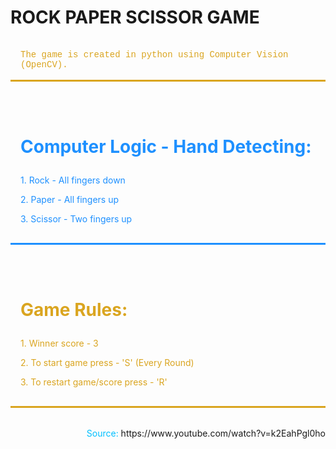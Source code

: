 # ROCK PAPER SCISSOR GAME
<div style="text-align:left; padding: 1rem 1rem; border-bottom: solid; margin-bottom: 2rem; font-family:courier; color:GoldenRod;">The game is created in python using Computer Vision (OpenCV).</div>

<div style="padding: 1rem 1rem; border-bottom: solid; margin-bottom: 2rem; color:DodgerBlue;"> 
    <h3 style="color:DodgerBlue; font-size: 2em"> Computer Logic - Hand Detecting: </h3>
    <p> 1. Rock - All fingers down </p>
    <p> 2. Paper - All fingers up </p>
    <p> 3. Scissor - Two fingers up </p>
</div>



<div style="padding: 1rem 1rem; border-bottom: solid; margin-bottom: 2rem; color:GoldenRod;"> 
    <h3 style='font-size: 2em'> Game Rules: </h3>
    <p> 1. Winner score - 3 </p>
    <p> 2. To start game press - 'S' (Every Round) </p>
    <p> 3. To restart game/score press - 'R' </p>
</div>

<div style='text-align:right; color:DeepSkyBlue;' > Source: <a> https://www.youtube.com/watch?v=k2EahPgl0ho </a> </div>
